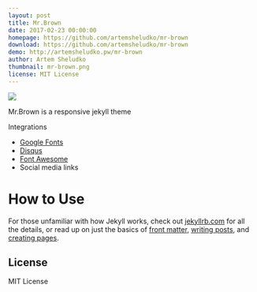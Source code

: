 ```yaml
---
layout: post
title: Mr.Brown
date: 2017-02-23 00:00:00
homepage: https://github.com/artemsheludko/mr-brown
download: https://github.com/artemsheludko/mr-brown
demo: http://artemsheludko.pw/mr-brown
author: Artem Sheludko
thumbnail: mr-brown.png
license: MIT License
---
```


![](https://github.com/artemsheludko/mr-brown/blob/master/assets/images/mr.brown.jpg?raw=true)

Mr.Brown is a responsive jekyll theme

Integrations
  - [Google Fonts](https://fonts.google.com/)
  - [Disqus](https://disqus.com/)
  - [Font Awesome](http://fontawesome.io/)
  - Social media links

# How to Use

  For those unfamiliar with how Jekyll works, check out [jekyllrb.com](https://jekyllrb.com/) for all the details,
  or read up on just the basics of [front matter](https://jekyllrb.com/docs/frontmatter/), [writing posts](https://jekyllrb.com/docs/posts/),
  and [creating pages](https://jekyllrb.com/docs/pages/).

## License

MIT License
